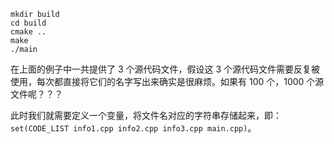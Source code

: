 ```
mkdir build
cd build
cmake ..
make
./main
```

在上面的例子中一共提供了 3 个源代码文件，假设这 3 个源代码文件需要反复被使用，每次都直接将它们的名字写出来确实是很麻烦。如果有 100 个，1000 个源文件呢？？？

此时我们就需要定义一个变量，将文件名对应的字符串存储起来，即：`set(CODE_LIST info1.cpp info2.cpp info3.cpp main.cpp)`。